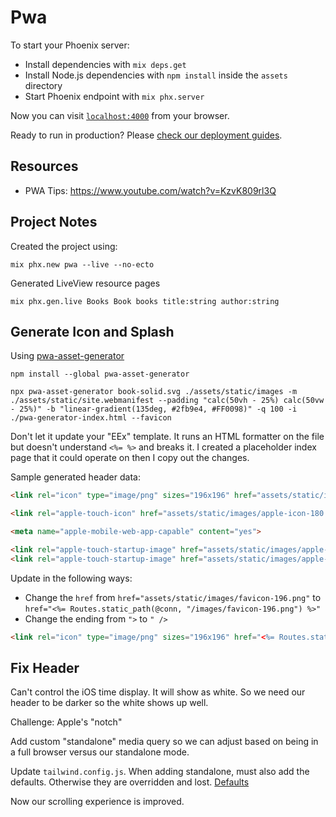 # Pwa

To start your Phoenix server:

  * Install dependencies with `mix deps.get`
  * Install Node.js dependencies with `npm install` inside the `assets` directory
  * Start Phoenix endpoint with `mix phx.server`

Now you can visit [`localhost:4000`](http://localhost:4000) from your browser.

Ready to run in production? Please [check our deployment guides](https://hexdocs.pm/phoenix/deployment.html).

## Resources

  * PWA Tips: https://www.youtube.com/watch?v=KzvK809rl3Q

## Project Notes

Created the project using:

```
mix phx.new pwa --live --no-ecto
```

Generated LiveView resource pages

```
mix phx.gen.live Books Book books title:string author:string
```

## Generate Icon and Splash

Using [pwa-asset-generator](https://github.com/onderceylan/pwa-asset-generator)

```
npm install --global pwa-asset-generator
```

```
npx pwa-asset-generator book-solid.svg ./assets/static/images -m ./assets/static/site.webmanifest --padding "calc(50vh - 25%) calc(50vw - 25%)" -b "linear-gradient(135deg, #2fb9e4, #FF0098)" -q 100 -i ./pwa-generator-index.html --favicon
```

Don't let it update your "EEx" template. It runs an HTML formatter on the file but doesn't understand `<%= %>` and breaks it. I created a placeholder index page that it could operate on then I copy out the changes.

Sample generated header data:

```html
<link rel="icon" type="image/png" sizes="196x196" href="assets/static/images/favicon-196.png">

<link rel="apple-touch-icon" href="assets/static/images/apple-icon-180.png">

<meta name="apple-mobile-web-app-capable" content="yes">

<link rel="apple-touch-startup-image" href="assets/static/images/apple-splash-2048-2732.jpg" media="(device-width: 1024px) and (device-height: 1366px) and (-webkit-device-pixel-ratio: 2) and (orientation: portrait)">
<link rel="apple-touch-startup-image" href="assets/static/images/apple-splash-2732-2048.jpg" media="(device-width: 1024px) and (device-height: 1366px) and (-webkit-device-pixel-ratio: 2) and (orientation: landscape)">
```

Update in the following ways:

- Change the `href` from `href="assets/static/images/favicon-196.png"` to `href="<%= Routes.static_path(@conn, "/images/favicon-196.png") %>"`
- Change the ending from `">` to `" />`

```html
<link rel="icon" type="image/png" sizes="196x196" href="<%= Routes.static_path(@conn, "/images/favicon-196.png") %>" />
```

## Fix Header

Can't control the iOS time display. It will show as white. So we need our header to be darker so the white shows up well.

Challenge: Apple's "notch"

Add custom "standalone" media query so we can adjust based on being in a full browser versus our standalone mode.

Update `tailwind.config.js`. When adding standalone, must also add the defaults. Otherwise they are overridden and lost. [Defaults](https://tailwindcss.com/docs/theme)

Now our scrolling experience is improved.

